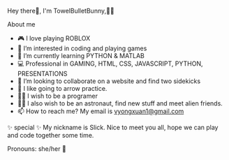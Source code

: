 Hey there:wave:, I'm TowelBulletBunny,:gun::rabbit2:

About me
- 🎮 I love playing ROBLOX
- 👀 I’m interested in coding and playing games
- 🌱 I’m currently learning PYTHON & MATLAB
- 💻 Professional in GAMING, HTML, CSS, JAVASCRIPT, PYTHON, PRESENTATIONS
- :busts_in_silhouette: I’m looking to collaborate on a website and find two sidekicks
- 🏹 I like going to arrow practice.
- :woman_technologist: I wish to be a programer 
- :man_astronaut: I also wish to be an astronaut, find new stuff and meet alien friends.
- 📫 How to reach me?
      My email is vyongxuan1@gmail.com
      
✨ special ✨ 
My nickname is Slick. 
Nice to meet you all, hope we can play and code together some time.

Pronouns: she/her  :girl:
